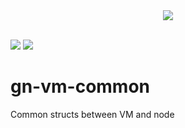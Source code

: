 <div style="text-align:center">
  <img src="https://github.com/numbatx/gn-numbat/blob/master/numbat_logo_001.svg"></img>
</div>  

<br>

[![](https://img.shields.io/badge/made%20by-Numbat-green.svg?style=flat-square)](http://numbatx.com/)
[![](https://img.shields.io/badge/project-Numbat%20Testnet-green.svg?style=flat-square)](http://numbatx.com/)


# gn-vm-common
Common structs between VM and node
